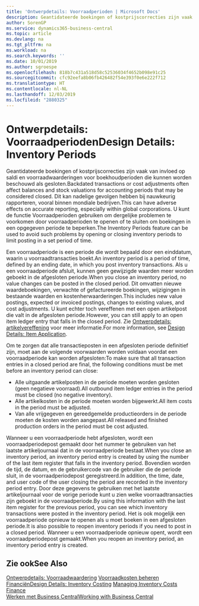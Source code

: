 ```yaml
---
title: 'Ontwerpdetails: Voorraadperioden | Microsoft Docs'
description: Geantidateerde boekingen of kostprijscorrecties zijn vaak van invloed op saldi en voorraadwaarderingen voor boekhoudperioden die kunnen worden beschouwd als gesloten. Dit kan nadelige gevolgen hebben bij nauwkeurig rapporteren, vooral binnen mondiale bedrijven. U kunt de functie Voorraadperioden gebruiken om dergelijke problemen te voorkomen door voorraadperioden te openen of te sluiten om boekingen in een opgegeven periode te beperken.
author: SorenGP
ms.service: dynamics365-business-central
ms.topic: article
ms.devlang: na
ms.tgt_pltfrm: na
ms.workload: na
ms.search.keywords: ''
ms.date: 10/01/2019
ms.author: sgroespe
ms.openlocfilehash: 818b7c431a518d58c52536034f4652b098e91c25
ms.sourcegitcommit: cfc92eefa8b06fb426482f54e393f0e6e222f712
ms.translationtype: HT
ms.contentlocale: nl-NL
ms.lasthandoff: 12/03/2019
ms.locfileid: "2880325"
---
```

# <a name="design-details-inventory-periods"></a><span data-ttu-id="4b5fa-105">Ontwerpdetails: Voorraadperioden</span><span class="sxs-lookup"><span data-stu-id="4b5fa-105">Design Details: Inventory Periods</span></span>
<span data-ttu-id="4b5fa-106">Geantidateerde boekingen of kostprijscorrecties zijn vaak van invloed op saldi en voorraadwaarderingen voor boekhoudperioden die kunnen worden beschouwd als gesloten.</span><span class="sxs-lookup"><span data-stu-id="4b5fa-106">Backdated transactions or cost adjustments often affect balances and stock valuations for accounting periods that may be considered closed.</span></span> <span data-ttu-id="4b5fa-107">Dit kan nadelige gevolgen hebben bij nauwkeurig rapporteren, vooral binnen mondiale bedrijven.</span><span class="sxs-lookup"><span data-stu-id="4b5fa-107">This can have adverse effects on accurate reporting, especially within global corporations.</span></span> <span data-ttu-id="4b5fa-108">U kunt de functie Voorraadperioden gebruiken om dergelijke problemen te voorkomen door voorraadperioden te openen of te sluiten om boekingen in een opgegeven periode te beperken.</span><span class="sxs-lookup"><span data-stu-id="4b5fa-108">The Inventory Periods feature can be used to avoid such problems by opening or closing inventory periods to limit posting in a set period of time.</span></span>  

 <span data-ttu-id="4b5fa-109">Een voorraadperiode is een periode die wordt bepaald door een einddatum, waarin u voorraadtransacties boekt.</span><span class="sxs-lookup"><span data-stu-id="4b5fa-109">An inventory period is a period of time, defined by an ending date, in which you post inventory transactions.</span></span> <span data-ttu-id="4b5fa-110">Als u een voorraadperiode afsluit, kunnen geen gewijzigde waarden meer worden geboekt in de afgesloten periode.</span><span class="sxs-lookup"><span data-stu-id="4b5fa-110">When you close an inventory period, no value changes can be posted in the closed period.</span></span> <span data-ttu-id="4b5fa-111">Dit omvatten nieuwe waardeboekingen, verwachte of gefactureerde boekingen, wijzigingen in bestaande waarden en kostenherwaarderingen.</span><span class="sxs-lookup"><span data-stu-id="4b5fa-111">This includes new value postings, expected or invoiced postings, changes to existing values, and cost adjustments.</span></span> <span data-ttu-id="4b5fa-112">U kunt echter toch vereffenen met een open artikelpost die valt in de afgesloten periode.</span><span class="sxs-lookup"><span data-stu-id="4b5fa-112">However, you can still apply to an open item ledger entry that falls in the closed period.</span></span> <span data-ttu-id="4b5fa-113">Zie [Ontwerpdetails: artikelvereffening](design-details-item-application.md) voor meer informatie.</span><span class="sxs-lookup"><span data-stu-id="4b5fa-113">For more information, see [Design Details: Item Application](design-details-item-application.md).</span></span>  

 <span data-ttu-id="4b5fa-114">Om te zorgen dat alle transactieposten in een afgesloten periode definitief zijn, moet aan de volgende voorwaarden worden voldaan voordat een voorraadperiode kan worden afgesloten:</span><span class="sxs-lookup"><span data-stu-id="4b5fa-114">To make sure that all transaction entries in a closed period are final, the following conditions must be met before an inventory period can close:</span></span>  

-   <span data-ttu-id="4b5fa-115">Alle uitgaande artikelposten in de periode moeten worden gesloten (geen negatieve voorraad).</span><span class="sxs-lookup"><span data-stu-id="4b5fa-115">All outbound item ledger entries in the period must be closed (no negative inventory).</span></span>  
-   <span data-ttu-id="4b5fa-116">Alle artikelkosten in de periode moeten worden bijgewerkt.</span><span class="sxs-lookup"><span data-stu-id="4b5fa-116">All item costs in the period must be adjusted.</span></span>  
-   <span data-ttu-id="4b5fa-117">Van alle vrijgegeven en gereedgemelde productieorders in de periode moeten de kosten worden aangepast.</span><span class="sxs-lookup"><span data-stu-id="4b5fa-117">All released and finished production orders in the period must be cost adjusted.</span></span>  

 <span data-ttu-id="4b5fa-118">Wanneer u een voorraadperiode hebt afgesloten, wordt een voorraadperiodepost gemaakt door het nummer te gebruiken van het laatste artikeljournaal dat in de voorraadperiode bestaat.</span><span class="sxs-lookup"><span data-stu-id="4b5fa-118">When you close an inventory period, an inventory period entry is created by using the number of the last item register that falls in the inventory period.</span></span> <span data-ttu-id="4b5fa-119">Bovendien worden de tijd, de datum, en de gebruikercode van de gebruiker die de periode sluit, in de voorraadperiodepost geregistreerd.</span><span class="sxs-lookup"><span data-stu-id="4b5fa-119">In addition, the time, date, and user code of the user closing the period are recorded in the inventory period entry.</span></span> <span data-ttu-id="4b5fa-120">Door deze gegevens te gebruiken met het laatste artikeljournaal voor de vorige periode kunt u zien welke voorraadtransacties zijn geboekt in de voorraadperiode.</span><span class="sxs-lookup"><span data-stu-id="4b5fa-120">By using this information with the last item register for the previous period, you can see which inventory transactions were posted in the inventory period.</span></span> <span data-ttu-id="4b5fa-121">Het is ook mogelijk een voorraadperiode opnieuw te openen als u moet boeken in een afgesloten periode.</span><span class="sxs-lookup"><span data-stu-id="4b5fa-121">It is also possible to reopen inventory periods if you need to post in a closed period.</span></span> <span data-ttu-id="4b5fa-122">Wanneer u een voorraadperiode opnieuw opent, wordt een voorraadperiodepost gemaakt.</span><span class="sxs-lookup"><span data-stu-id="4b5fa-122">When you reopen an inventory period, an inventory period entry is created.</span></span>  

## <a name="see-also"></a><span data-ttu-id="4b5fa-123">Zie ook</span><span class="sxs-lookup"><span data-stu-id="4b5fa-123">See Also</span></span>  
 <span data-ttu-id="4b5fa-124">[Ontwerpdetails: Voorraadwaardering](design-details-inventory-costing.md) [Voorraadkosten beheren](finance-manage-inventory-costs.md) [Financiën](finance.md)</span><span class="sxs-lookup"><span data-stu-id="4b5fa-124">[Design Details: Inventory Costing](design-details-inventory-costing.md) [Managing Inventory Costs](finance-manage-inventory-costs.md) [Finance](finance.md)</span></span>  
 [<span data-ttu-id="4b5fa-125">Werken met Business Central</span><span class="sxs-lookup"><span data-stu-id="4b5fa-125">Working with Business Central</span></span>](ui-work-product.md)
